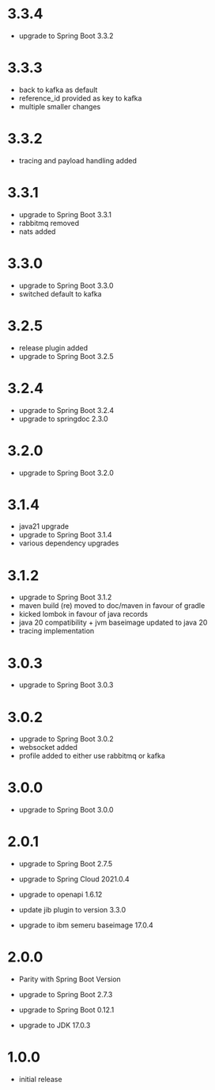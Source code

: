 # 3.3.4
- upgrade to Spring Boot 3.3.2

# 3.3.3
- back to kafka as default
- reference_id provided as key to kafka
- multiple smaller changes

# 3.3.2
- tracing and payload handling added

# 3.3.1
- upgrade to Spring Boot 3.3.1
- rabbitmq removed
- nats added

# 3.3.0
- upgrade to Spring Boot 3.3.0
- switched default to kafka

# 3.2.5
- release plugin added
- upgrade to Spring Boot 3.2.5

# 3.2.4
- upgrade to Spring Boot 3.2.4
- upgrade to springdoc 2.3.0

# 3.2.0
- upgrade to Spring Boot 3.2.0

# 3.1.4
- java21 upgrade
- upgrade to Spring Boot 3.1.4
- various dependency upgrades

# 3.1.2
- upgrade to Spring Boot 3.1.2
- maven build (re) moved to doc/maven in favour of gradle
- kicked lombok in favour of java records
- java 20 compatibility + jvm baseimage updated to java 20
- tracing implementation

# 3.0.3
- upgrade to Spring Boot 3.0.3

# 3.0.2
- upgrade to Spring Boot 3.0.2
- websocket added
- profile added to either use rabbitmq or kafka

# 3.0.0
- upgrade to Spring Boot 3.0.0

# 2.0.1
- upgrade to Spring Boot 2.7.5
- upgrade to Spring Cloud 2021.0.4
- upgrade to openapi 1.6.12

- update jib plugin to version 3.3.0
- upgrade to ibm semeru baseimage 17.0.4

# 2.0.0
- Parity with Spring Boot Version

- upgrade to Spring Boot 2.7.3
- upgrade to Spring Boot 0.12.1
- upgrade to JDK 17.0.3

# 1.0.0
- initial release